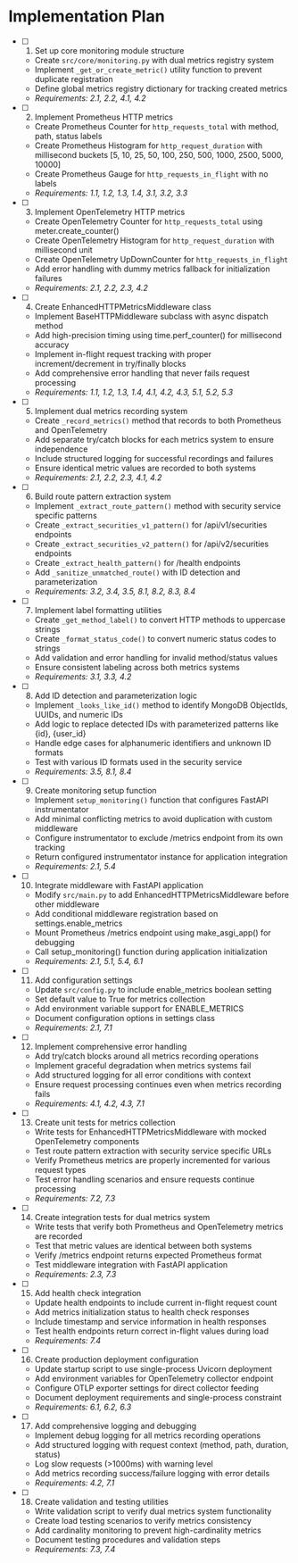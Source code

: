 # Implementation Plan

- [ ] 1. Set up core monitoring module structure
  - Create `src/core/monitoring.py` with dual metrics registry system
  - Implement `_get_or_create_metric()` utility function to prevent duplicate registration
  - Define global metrics registry dictionary for tracking created metrics
  - _Requirements: 2.1, 2.2, 4.1, 4.2_

- [ ] 2. Implement Prometheus HTTP metrics
  - Create Prometheus Counter for `http_requests_total` with method, path, status labels
  - Create Prometheus Histogram for `http_request_duration` with millisecond buckets [5, 10, 25, 50, 100, 250, 500, 1000, 2500, 5000, 10000]
  - Create Prometheus Gauge for `http_requests_in_flight` with no labels
  - _Requirements: 1.1, 1.2, 1.3, 1.4, 3.1, 3.2, 3.3_

- [ ] 3. Implement OpenTelemetry HTTP metrics
  - Create OpenTelemetry Counter for `http_requests_total` using meter.create_counter()
  - Create OpenTelemetry Histogram for `http_request_duration` with millisecond unit
  - Create OpenTelemetry UpDownCounter for `http_requests_in_flight`
  - Add error handling with dummy metrics fallback for initialization failures
  - _Requirements: 2.1, 2.2, 2.3, 4.2_

- [ ] 4. Create EnhancedHTTPMetricsMiddleware class
  - Implement BaseHTTPMiddleware subclass with async dispatch method
  - Add high-precision timing using time.perf_counter() for millisecond accuracy
  - Implement in-flight request tracking with proper increment/decrement in try/finally blocks
  - Add comprehensive error handling that never fails request processing
  - _Requirements: 1.1, 1.2, 1.3, 1.4, 4.1, 4.2, 4.3, 5.1, 5.2, 5.3_

- [ ] 5. Implement dual metrics recording system
  - Create `_record_metrics()` method that records to both Prometheus and OpenTelemetry
  - Add separate try/catch blocks for each metrics system to ensure independence
  - Include structured logging for successful recordings and failures
  - Ensure identical metric values are recorded to both systems
  - _Requirements: 2.1, 2.2, 2.3, 4.1, 4.2_

- [ ] 6. Build route pattern extraction system
  - Implement `_extract_route_pattern()` method with security service specific patterns
  - Create `_extract_securities_v1_pattern()` for /api/v1/securities endpoints
  - Create `_extract_securities_v2_pattern()` for /api/v2/securities endpoints  
  - Create `_extract_health_pattern()` for /health endpoints
  - Add `_sanitize_unmatched_route()` with ID detection and parameterization
  - _Requirements: 3.2, 3.4, 3.5, 8.1, 8.2, 8.3, 8.4_

- [ ] 7. Implement label formatting utilities
  - Create `_get_method_label()` to convert HTTP methods to uppercase strings
  - Create `_format_status_code()` to convert numeric status codes to strings
  - Add validation and error handling for invalid method/status values
  - Ensure consistent labeling across both metrics systems
  - _Requirements: 3.1, 3.3, 4.2_

- [ ] 8. Add ID detection and parameterization logic
  - Implement `_looks_like_id()` method to identify MongoDB ObjectIds, UUIDs, and numeric IDs
  - Add logic to replace detected IDs with parameterized patterns like {id}, {user_id}
  - Handle edge cases for alphanumeric identifiers and unknown ID formats
  - Test with various ID formats used in the security service
  - _Requirements: 3.5, 8.1, 8.4_

- [ ] 9. Create monitoring setup function
  - Implement `setup_monitoring()` function that configures FastAPI instrumentator
  - Add minimal conflicting metrics to avoid duplication with custom middleware
  - Configure instrumentator to exclude /metrics endpoint from its own tracking
  - Return configured instrumentator instance for application integration
  - _Requirements: 2.1, 5.4_

- [ ] 10. Integrate middleware with FastAPI application
  - Modify `src/main.py` to add EnhancedHTTPMetricsMiddleware before other middleware
  - Add conditional middleware registration based on settings.enable_metrics
  - Mount Prometheus /metrics endpoint using make_asgi_app() for debugging
  - Call setup_monitoring() function during application initialization
  - _Requirements: 2.1, 5.1, 5.4, 6.1_

- [ ] 11. Add configuration settings
  - Update `src/config.py` to include enable_metrics boolean setting
  - Set default value to True for metrics collection
  - Add environment variable support for ENABLE_METRICS
  - Document configuration options in settings class
  - _Requirements: 2.1, 7.1_

- [ ] 12. Implement comprehensive error handling
  - Add try/catch blocks around all metrics recording operations
  - Implement graceful degradation when metrics systems fail
  - Add structured logging for all error conditions with context
  - Ensure request processing continues even when metrics recording fails
  - _Requirements: 4.1, 4.2, 4.3, 7.1_

- [ ] 13. Create unit tests for metrics collection
  - Write tests for EnhancedHTTPMetricsMiddleware with mocked OpenTelemetry components
  - Test route pattern extraction with security service specific URLs
  - Verify Prometheus metrics are properly incremented for various request types
  - Test error handling scenarios and ensure requests continue processing
  - _Requirements: 7.2, 7.3_

- [ ] 14. Create integration tests for dual metrics system
  - Write tests that verify both Prometheus and OpenTelemetry metrics are recorded
  - Test that metric values are identical between both systems
  - Verify /metrics endpoint returns expected Prometheus format
  - Test middleware integration with FastAPI application
  - _Requirements: 2.3, 7.3_

- [ ] 15. Add health check integration
  - Update health endpoints to include current in-flight request count
  - Add metrics initialization status to health check responses
  - Include timestamp and service information in health responses
  - Test health endpoints return correct in-flight values during load
  - _Requirements: 7.4_

- [ ] 16. Create production deployment configuration
  - Update startup script to use single-process Uvicorn deployment
  - Add environment variables for OpenTelemetry collector endpoint
  - Configure OTLP exporter settings for direct collector feeding
  - Document deployment requirements and single-process constraint
  - _Requirements: 6.1, 6.2, 6.3_

- [ ] 17. Add comprehensive logging and debugging
  - Implement debug logging for all metrics recording operations
  - Add structured logging with request context (method, path, duration, status)
  - Log slow requests (>1000ms) with warning level
  - Add metrics recording success/failure logging with error details
  - _Requirements: 4.2, 7.1_

- [ ] 18. Create validation and testing utilities
  - Write validation script to verify dual metrics system functionality
  - Create load testing scenarios to verify metrics consistency
  - Add cardinality monitoring to prevent high-cardinality metrics
  - Document testing procedures and validation steps
  - _Requirements: 7.3, 7.4_